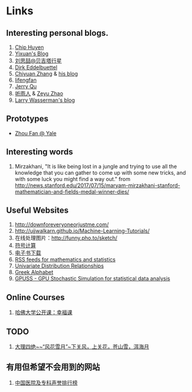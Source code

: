 # Links

## Interesting personal blogs.

1. [Chip Huyen](https://huyenchip.com/)
2. [Yixuan's Blog](http://statr.me/)
3. [刘思喆@贝吉塔行星](http://www.bjt.name/)
4. [Dirk Eddelbuettel](http://dirk.eddelbuettel.com/blog/)
5. [Chiyuan Zhang](http://pluskid.org) & [his blog](http://lifegoo.pluskid.org/)
6. [lifengfan](http://lifengfan.wixsite.com/lifengfan)
7. [Jerry Qu](https://imququ.com/)
8. [听雨人](http://www.rainaudience.net/) & [Zeyu Zhao](http://zzeyu.com/en/)
9. [Larry Wasserman's blog](https://normaldeviate.wordpress.com/)


## Prototypes

- [Zhou Fan @ Yale](http://www.stat.yale.edu/~zf59)


## Interesting words

1. Mirzakhani, "It is like being lost in a jungle and trying to use all the knowledge that you can gather to come up with some new tricks, and with some luck you might find a way out."
 from http://news.stanford.edu/2017/07/15/maryam-mirzakhani-stanford-mathematician-and-fields-medal-winner-dies/

## Useful Websites

1. http://downforeveryoneorjustme.com/
2. http://ujjwalkarn.github.io/Machine-Learning-Tutorials/
3. 在线处理图片：http://funny.pho.to/sketch/
4. [符号计算](https://www.symbolab.com/solver)
5. [电子书下载](https://libgen.pw/)
6. [RSS feeds for mathematics and statistics](https://projecteuclid.org/feeds)
7. [Univariate Distribution Relationships](http://www.math.wm.edu/~leemis/chart/UDR/UDR.html)
8. [Greek Alphabet](https://www.businessballs.com/glossaries-and-terminology/greek-alphabet/)
9. [GPUSS - GPU Stochastic Simulation for statistical data analysis](http://www.oxford-man.ox.ac.uk/gpuss/)

## Online Courses

1. [哈佛大学公开课：幸福课](http://open.163.com/special/positivepsychology/)


## TODO 

1. [大理四绝~~“风花雪月”~下关风，上关花，苍山雪，洱海月](http://blog.renren.com/share/233858640/14238327117)

<!--
## TODO

### Google Summer Of Code 2018

Experiences

1. http://yonghaowu.github.io/2016/12/09/GSoCLife/
2. https://www.zhihu.com/question/20979544
3. http://gaocegege.com/Blog/%E9%9A%8F%E7%AC%94/apply-gsoc

Past Organizations

1. https://summerofcode.withgoogle.com/archive/2017/organizations/

Apply

https://developers.google.com/open-source/gsoc/
-->


## 有用但希望不会用到的网站

1. [中国医院及专科声誉排行榜](http://www.fudanmed.com/institute/news222.aspx)
